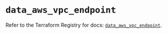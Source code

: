 # `data_aws_vpc_endpoint`

Refer to the Terraform Registry for docs: [`data_aws_vpc_endpoint`](https://registry.terraform.io/providers/hashicorp/aws/6.12.0/docs/data-sources/vpc_endpoint).
